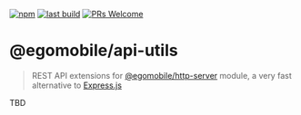 [![npm](https://img.shields.io/npm/v/@egomobile/api-utils.svg)](https://www.npmjs.com/package/@egomobile/api-utils)
[![last build](https://img.shields.io/github/workflow/status/egomobile/node-api-utils/Publish)](https://github.com/egomobile/node-api-utils/actions?query=workflow%3APublish)
[![PRs Welcome](https://img.shields.io/badge/PRs-welcome-brightgreen.svg?style=flat-square)](https://github.com/egomobile/node-api-utils/pulls)

# @egomobile/api-utils

> REST API extensions for [@egomobile/http-server](https://github.com/egomobile/node-http-server) module, a very fast alternative to [Express.js](http://expressjs.com/)

TBD
